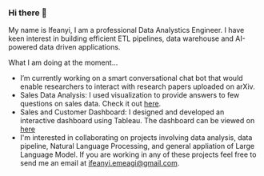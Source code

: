 ### Hi there 👋

My name is Ifeanyi, I am a professional Data Analystics Engineer. I have keen interest in building efficient ETL pipelines, data warehouse and AI-powered data driven applications.

What I am doing at the moment...
-  I’m currently working on a smart conversational chat bot that would enable researchers to interact with research papers uploaded on arXiv.  
-  Sales Data Analysis: I used visualization to provide answers to few questions on sales data. Check it out [here](https://sales-analysis-ifeanyi-darlington.streamlit.app/).
-  Sales and Customer Dashboard: I designed and developed an interactive dashboard using Tableau. The dashboard can be viewed on [here](https://public.tableau.com/views/SalesDashboard_17257187986310/SalesDashboard?:language=en-GB&:sid=&:redirect=auth&:display_count=n&:origin=viz_share_link)
-  I'm interested in collaborating on projects involving data analysis, data pipeline, Natural Language Processing, and general appliation of Large Language Model. If you are working in any of these projects feel free to send me an email at ifeanyi.emeagi@gmail.com.

